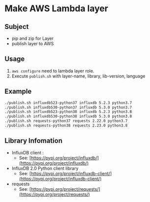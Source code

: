 # Make AWS Lambda layer

## Subject

- pip and zip for Layer
- publish layer to AWS

## Usage

1. ```aws configure``` need to lambda layer role.
2. Execute ```publish.sh``` with layer-name, library, lib-version, language

## Example

```bash
./publish.sh influxdb523-python37 influxdb 5.2.3 python3.7
./publish.sh influxdb530-python37 influxdb 5.3.0 python3.7
./publish.sh influxdb523-python38 influxdb 5.2.3 python3.8
./publish.sh influxdb530-python38 influxdb 5.3.0 python3.8
./publish.sh requests-python37 requests 2.22.0 python3.7
./publish.sh requests-python38 requests 2.23.0 python3.8
```

## Library Infomation

- InfluxDB client :
  - See: [https://pypi.org/project/influxdb/](https://pypi.org/project/influxdb/)
- InfluxDB 2.0 Python client library
  - See: [https://pypi.org/project/influxdb-client/](https://pypi.org/project/influxdb-client/)
- requests
  - See: [https://pypi.org/project/requests/](https://pypi.org/project/requests/)
